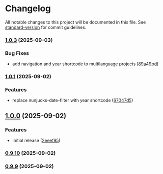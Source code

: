 # Changelog

All notable changes to this project will be documented in this file. See [standard-version](https://github.com/conventional-changelog/standard-version) for commit guidelines.

### [1.0.3](https://github.com/Max-Yterb/Generator/compare/v1.0.1...v1.0.3) (2025-09-03)


### Bug Fixes

* add navigation and year shortcode to multilanguage projects ([89a49bd](https://github.com/Max-Yterb/Generator/commit/89a49bd84dbb5ebc0b3e9c86559796e6c04b0205))

### [1.0.1](https://github.com/Max-Yterb/Generator/compare/v1.0.0...v1.0.1) (2025-09-02)

### Features

* replace nunjucks-date-filter with year shortcode ([67047d5](https://github.com/Max-Yterb/Generator/commit/67047d5a075951685981901d24e43d4535733149))

## [1.0.0](https://github.com/Max-Yterb/Generator/compare/v0.9.10...v1.0.0) (2025-09-02)


### Features

* Initial release ([2eeef95](https://github.com/Max-Yterb/Generator/commit/2eeef95cd2ff7799094db50c981a68b131b2d11a))

### [0.9.10](https://github.com/Max-Yterb/Generator/compare/v0.9.9...v0.9.10) (2025-09-02)

### [0.9.9](https://github.com/Max-Yterb/Generator/compare/v0.9.0...v0.9.9) (2025-09-02)
